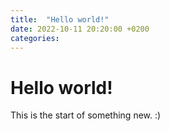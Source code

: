 ```yaml
---
title:  "Hello world!"
date: 2022-10-11 20:20:00 +0200
categories: 
---
```


# Hello world!

This is the start of something new. :)
